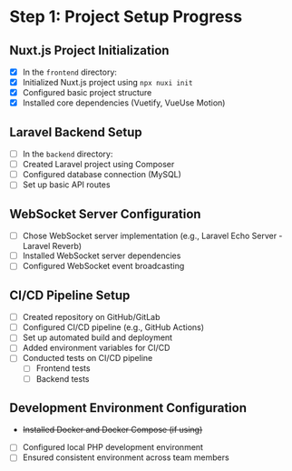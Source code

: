 # Step 1: Project Setup Progress

## Nuxt.js Project Initialization

- [x] In the `frontend` directory:
- [x] Initialized Nuxt.js project using `npx nuxi init`
- [x] Configured basic project structure
- [x] Installed core dependencies (Vuetify, VueUse Motion)

## Laravel Backend Setup

- [ ] In the `backend` directory:
- [ ] Created Laravel project using Composer
- [ ] Configured database connection (MySQL)
- [ ] Set up basic API routes

## WebSocket Server Configuration

- [ ] Chose WebSocket server implementation (e.g., Laravel Echo Server - Laravel Reverb)
- [ ] Installed WebSocket server dependencies
- [ ] Configured WebSocket event broadcasting

## CI/CD Pipeline Setup

- [ ] Created repository on GitHub/GitLab
- [ ] Configured CI/CD pipeline (e.g., GitHub Actions)
- [ ] Set up automated build and deployment
- [ ] Added environment variables for CI/CD
- [ ] Conducted tests on CI/CD pipeline
  - [ ] Frontend tests
  - [ ] Backend tests

## Development Environment Configuration

- ~~Installed Docker and Docker Compose (if using)~~
- [ ] Configured local PHP development environment
- [ ] Ensured consistent environment across team members
